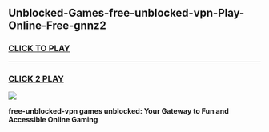 
## Unblocked-Games-free-unblocked-vpn-Play-Online-Free-gnnz2
<h3>
<a href="https://premium76.site?title=free-unblocked-vpn&ref=26A">CLICK TO PLAY</a></h3>
<hr>

<h3>
<a href="https://premium76.site?title=free-unblocked-vpn&ref=26A">CLICK 2 PLAY</a>
  
</h3>

<a href="https://premium76.site?title=free-unblocked-vpn&ref=26A"><img src="https://clearcache.store/games.png"></a>


**free-unblocked-vpn games unblocked: Your Gateway to Fun and Accessible Online Gaming**
